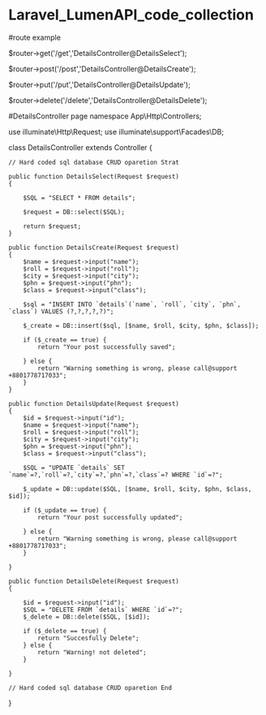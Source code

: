 # Laravel_LumenAPI_code_collection

#route example

$router->get('/get','DetailsController@DetailsSelect');

$router->post('/post','DetailsController@DetailsCreate');

$router->put('/put','DetailsController@DetailsUpdate');

$router->delete('/delete','DetailsController@DetailsDelete');

#DetailsController page
namespace App\Http\Controllers;

use illuminate\Http\Request;
use illuminate\support\Facades\DB;

class DetailsController extends Controller
{

    // Hard coded sql database CRUD oparetion Strat

    public function DetailsSelect(Request $request)
    {

        $SQL = "SELECT * FROM details";

        $request = DB::select($SQL);

        return $request;
    }

    public function DetailsCreate(Request $request)
    {
        $name = $request->input("name");
        $roll = $request->input("roll");
        $city = $request->input("city");
        $phn = $request->input("phn");
        $class = $request->input("class");

        $sql = "INSERT INTO `details`(`name`, `roll`, `city`, `phn`, `class`) VALUES (?,?,?,?,?)";

        $_create = DB::insert($sql, [$name, $roll, $city, $phn, $class]);

        if ($_create == true) {
            return "Your post successfully saved";

        } else {
            return "Warning something is wrong, please call@support +8801778717033";
        }
    }

    public function DetailsUpdate(Request $request)
    {
        $id = $request->input("id");
        $name = $request->input("name");
        $roll = $request->input("roll");
        $city = $request->input("city");
        $phn = $request->input("phn");
        $class = $request->input("class");

        $SQL = "UPDATE `details` SET `name`=?,`roll`=?,`city`=?,`phn`=?,`class`=? WHERE `id`=?";

        $_update = DB::update($SQL, [$name, $roll, $city, $phn, $class, $id]);

        if ($_update == true) {
            return "Your post successfully updated";

        } else {
            return "Warning something is wrong, please call@support +8801778717033";
        }

    }

    public function DetailsDelete(Request $request)
    {

        $id = $request->input("id");
        $SQL = "DELETE FROM `details` WHERE `id`=?";
        $_delete = DB::delete($SQL, [$id]);

        if ($_delete == true) {
            return "Succesfully Delete";
        } else {
            return "Warning! not deleted";
        }

    }

    // Hard coded sql database CRUD oparetion End

}
